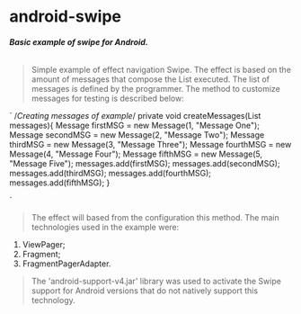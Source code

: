 android-swipe
=============

###### **Basic example of swipe for Android.**


> Simple example of effect navigation Swipe. The effect is based on the amount of messages that compose the List executed. The list of messages is defined by the programmer. The method to customize messages for testing is described below:

`   /*Creating messages of example*/
    private void createMessages(List<Message> messages){
    	Message firstMSG = new Message(1, "Message One");
    	Message secondMSG = new Message(2, "Message Two");
    	Message thirdMSG = new Message(3, "Message Three");
    	Message fourthMSG = new Message(4, "Message Four");
    	Message fifthMSG = new Message(5, "Message Five");
    	messages.add(firstMSG);
    	messages.add(secondMSG);
    	messages.add(thirdMSG);
    	messages.add(fourthMSG);
    	messages.add(fifthMSG);
    } 
    
`

> The effect will based from the configuration this method. The main technologies used in the example were:

1. ViewPager;
2. Fragment;
3. FragmentPagerAdapter.

> The 'android-support-v4.jar' library was used to activate the Swipe support for Android versions that do not natively support this technology.

